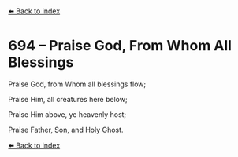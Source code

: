 [⬅️ Back to index](../README.md)

# 694 – Praise God, From Whom All Blessings



Praise God, from Whom all blessings flow;

Praise Him, all creatures here below;

Praise Him above, ye heavenly host;

Praise Father, Son, and Holy Ghost.

[⬅️ Back to index](../README.md)
